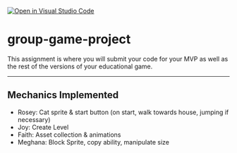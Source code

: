 [![Open in Visual Studio Code](https://classroom.github.com/assets/open-in-vscode-c66648af7eb3fe8bc4f294546bfd86ef473780cde1dea487d3c4ff354943c9ae.svg)](https://classroom.github.com/online_ide?assignment_repo_id=10563183&assignment_repo_type=AssignmentRepo)
# group-game-project

This assignment is where you will submit your code for your MVP as well as the rest of the versions of your educational game.

---

## **Mechanics Implemented**
- Rosey: Cat sprite & start button (on start, walk towards house, jumping if necessary)
- Joy: Create Level
- Faith: Asset collection & animations
- Meghana: Block Sprite, copy ability, manipulate size
